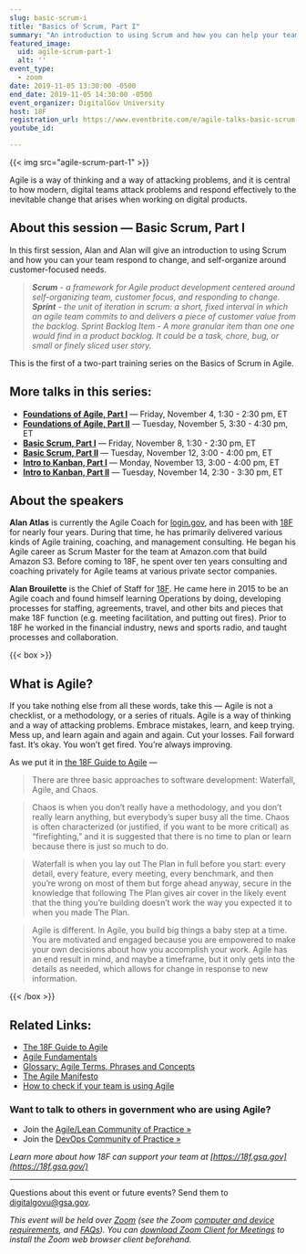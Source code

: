 ```yaml
---
slug: basic-scrum-i
title: "Basics of Scrum, Part I"
summary: "An introduction to using Scrum and how you can help your team respond to change and self-organize around customer-focused needs. to help teams self-organize around customer-focused needs and responding to change."
featured_image:
  uid: agile-scrum-part-1
  alt: ''
event_type:
  - zoom
date: 2019-11-05 13:30:00 -0500
end_date: 2019-11-05 14:30:00 -0500
event_organizer: DigitalGov University
host: 18F
registration_url: https://www.eventbrite.com/e/agile-talks-basic-scrum-part-i-registration-78063298427
youtube_id:

---
```


{{< img src="agile-scrum-part-1" >}}

Agile is a way of thinking and a way of attacking problems, and it is central to how modern, digital teams attack problems and respond effectively to the inevitable change that arises when working on digital products.

## About this session — Basic Scrum, Part I

In this first session, Alan and Alan will give an introduction to using Scrum and how you can your team respond to change, and self-organize around customer-focused needs.

> _**Scrum** - a framework for Agile product development centered around self-organizing team, customer focus, and responding to change._
> _**Sprint** - the unit of iteration in scrum: a short, fixed interval in which an agile team commits to and delivers a piece of customer value from the backlog. Sprint Backlog Item - A more granular item than one one would find in a product backlog. It could be a task, chore, bug, or small or finely sliced user story._

This is the first of a two-part training series on the Basics of Scrum in Agile.

## More talks in this series:

- [**Foundations of Agile, Part I**](#) — Friday, November 4, 1:30 - 2:30 pm, ET 
- [**Foundations of Agile, Part II**](#) — Tuesday, November 5, 3:30 - 4:30 pm, ET 
- [**Basic Scrum, Part I**](#) — Friday, November 8, 1:30 - 2:30 pm, ET 
- [**Basic Scrum, Part II**](#) — Tuesday, November 12, 3:00 - 4:00 pm, ET 
- [**Intro to Kanban, Part I**](#) — Monday, November 13, 3:00 - 4:00 pm, ET 
- [**Intro to Kanban, Part II**](#) — Tuesday, November 14, 2:30 - 3:30 pm, ET

## About the speakers

**Alan Atlas** is currently the Agile Coach for [login.gov](https://login.gov), and has been with [18F](https://18f.gsa.gov) for nearly four years. During that time, he has primarily delivered various kinds of Agile training, coaching, and management consulting. He began his Agile career as Scrum Master for the team at Amazon.com that build Amazon S3. Before coming to 18F, he spent over ten years consulting and coaching privately for Agile teams at various private sector companies.

**Alan Brouilette** is the Chief of Staff for [18F](https://www.18f.gov). He came here in 2015 to be an Agile coach and found himself learning Operations by doing, developing processes for staffing, agreements, travel, and other bits and pieces that make 18F function (e.g. meeting facilitation, and putting out fires). Prior to 18F he worked in the financial industry, news and sports radio, and taught processes and collaboration.


{{< box >}}
## What is Agile?

If you take nothing else from all these words, take this — Agile is not a checklist, or a methodology, or a series of rituals. Agile is a way of thinking and a way of attacking problems. Embrace mistakes, learn, and keep trying. Mess up, and learn again and again and again. Cut your losses. Fail forward fast. It’s okay. You won’t get fired. You’re always improving.

As we put it in [the 18F Guide to Agile](https://agile.18f.gov/modern-software-product-development/) —  


> There are three basic approaches to software development: Waterfall, Agile, and Chaos.

> Chaos is when you don’t really have a methodology, and you don’t really learn anything, but everybody’s super busy all the time. Chaos is often characterized (or justified, if you want to be more critical) as “firefighting,” and it is suggested that there is no time to plan or learn because there is just so much to do.

> Waterfall is when you lay out The Plan in full before you start: every detail, every feature, every meeting, every benchmark, and then you’re wrong on most of them but forge ahead anyway, secure in the knowledge that following The Plan gives air cover in the likely event that the thing you’re building doesn’t work the way you expected it to when you made The Plan.

> Agile is different. In Agile, you build big things a baby step at a time. You are motivated and engaged because you are empowered to make your own decisions about how you accomplish your work. Agile has an end result in mind, and maybe a timeframe, but it only gets into the details as needed, which allows for change in response to new information.

{{< /box >}}

## Related Links: 

- [The 18F Guide to Agile](https://agile.18f.gov/)
- [Agile Fundamentals](https://agile.18f.gov/agile-fundamentals/)
- [Glossary: Agile Terms, Phrases and Concepts](https://agile.18f.gov/agile-lexicon/)
- [The Agile Manifesto](http://agilemanifesto.org/)
- [How to check if your team is using Agile](https://18f.gsa.gov/2015/12/29/is-your-project-using-agilefall/)


### Want to talk to others in government who are using Agile?

- Join the [Agile/Lean Community of Practice »](http://localhost:1313/communities/agile-lean/)
- Join the [DevOps Community of Practice »](http://localhost:1313/communities/devops/)

_Learn more about how 18F can support your team at [https://18f.gsa.gov](https://18f.gsa.gov/)_

---

Questions about this event or future events? Send them to [digitalgovu@gsa.gov](mailto:digitalgovu@gsa.gov). 

_This event will be held over [Zoom](https://www.zoom.us/) (see the Zoom [computer and device requirements](https://support.zoom.us/hc/en-us/articles/201362023-System-Requirements-for-PC-Mac-and-Linux), and [FAQs](https://support.zoom.us/hc/en-us/sections/200277708-Frequently-Asked-Questions)). You can [download Zoom Client for Meetings](https://zoom.us/download#client&#95;4meeting) to install the Zoom web browser client beforehand._
